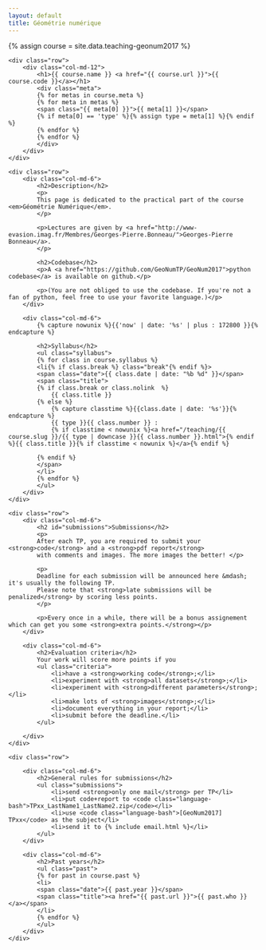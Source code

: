 ```yaml
---
layout: default
title: Géométrie numérique
---
```

{% assign course = site.data.teaching-geonum2017 %}

<article class="single course page">
    
    <div class="row">
        <div class="col-md-12">
            <h1>{{ course.name }} <a href="{{ course.url }}">{{ course.code }}</a></h1>
            <div class="meta">
            {% for metas in course.meta %}
            {% for meta in metas %}
            <span class="{{ meta[0] }}">{{ meta[1] }}</span>
            {% if meta[0] == 'type' %}{% assign type = meta[1] %}{% endif %}
            {% endfor %}
            {% endfor %}
            </div>
        </div>
    </div>
    
    <div class="row">
        <div class="col-md-6">
            <h2>Description</h2>
            <p>
            This page is dedicated to the practical part of the course <em>Géométrie Numérique</em>. 
            </p>
            
            <p>Lectures are given by <a href="http://www-evasion.imag.fr/Membres/Georges-Pierre.Bonneau/">Georges-Pierre Bonneau</a>.
            </p>

            <h2>Codebase</h2>
            <p>A <a href="https://github.com/GeoNumTP/GeoNum2017">python codebase</a> is available on github.</p>
            
            <p>(You are not obliged to use the codebase. If you're not a fan of python, feel free to use your favorite language.)</p>
        </div>

        <div class="col-md-6">
            {% capture nowunix %}{{'now' | date: '%s' | plus : 172800 }}{% endcapture %}
                
            <h2>Syllabus</h2>
            <ul class="syllabus">            
            {% for class in course.syllabus %}
            <li{% if class.break %} class="break"{% endif %}>
            <span class="date">{{ class.date | date: "%b %d" }}</span>
            <span class="title">
            {% if class.break or class.nolink  %}
                {{ class.title }}
            {% else %}
                {% capture classtime %}{{class.date | date: '%s'}}{% endcapture %}
                {{ type }}{{ class.number }} :
                {% if classtime < nowunix %}<a href="/teaching/{{ course.slug }}/{{ type | downcase }}{{ class.number }}.html">{% endif %}{{ class.title }}{% if classtime < nowunix %}</a>{% endif %}
                
            {% endif %}
            </span>
            </li>
            {% endfor %}
            </ul>
        </div>
    </div>
    
    <div class="row">
        <div class="col-md-6">
            <h2 id="submissions">Submissions</h2>
            <p>
            After each TP, you are required to submit your <strong>code</strong> and a <strong>pdf report</strong>
            with comments and images. The more images the better! </p>
            
            <p>
            Deadline for each submission will be announced here &mdash; it's usually the following TP.
            Please note that <strong>late submissions will be penalized</strong> by scoring less points.
            </p>
            
            <p>Every once in a while, there will be a bonus assignement which can get you some <strong>extra points.</strong></p>
        </div>
        
        <div class="col-md-6">
            <h2>Evaluation criteria</h2>
            Your work will score more points if you
            <ul class="criteria">
                <li>have a <strong>working code</strong>;</li>
                <li>experiment with <strong>all datasets</strong>;</li>
                <li>experiment with <strong>different parameters</strong>;</li>
                <li>make lots of <strong>images</strong>;</li>
                <li>document everything in your report;</li>
                <li>submit before the deadline.</li>
            </ul>
            
        </div>
    </div>
    
    <div class="row">
    
        <div class="col-md-6">
            <h2>General rules for submissions</h2>
            <ul class="submissions">
                <li>send <strong>only one mail</strong> per TP</li>
                <li>put code+report to <code class="language-bash">TPxx_LastName1_LastName2.zip</code></li>
                <li>use <code class="language-bash">[GeoNum2017] TPxx</code> as the subject</li>
                <li>send it to {% include email.html %}</li>
            </ul>
        </div>
        
        <div class="col-md-6">
            <h2>Past years</h2>
            <ul class="past">
            {% for past in course.past %}
            <li>
            <span class="date">{{ past.year }}</span> 
            <span class="title"><a href="{{ past.url }}">{{ past.who }}</a></span>
            </li>
            {% endfor %}
            </ul>
        </div>
    </div>
    
</article>
